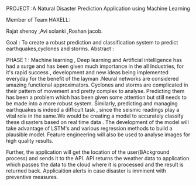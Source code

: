 PROJECT :A Natural Disaster Prediction Application using Machine Learning

Member of Team HAXELL:

Rajat shenoy ,Avi solanki ,Roshan jacob.
 
Goal : To create a robust prediction and classification system to predict earthquakes,cyclones and storms.
Abstract :

PHASE 1 : Machine learning , Deep learning and Artificial intelligence has had a surge and has been given much importance in the all Industries,  for it's rapid success , development and new ideas being implemented everyday for the benefit of the layman .Neural networks are considered amazing functional approximators. Cyclones and storms are complicated in their pattern of movement and pretty complex to analyse. Predicting them has been a problem which has been given some attention but still needs to be made into a more robust system. Similarly, predicting and managing earthquakes is indeed a difficult task , since the seismic readings play a vital role in the same.We would be creating a model to accurately classify these disasters based on real time data .
The development of the model will take advantage of LSTM's and various regression methods to build a plausible model.
Feature engineering will also be used to analyse images for high quality results. 

Further, the application will get the location of the user(BAckground process) and sends it to the API. API returns the weather data to application which passes the data to the cloud where it is processed and the result is returned back. Applicaition alerts in case disaster is imminent with preventive measures. 


